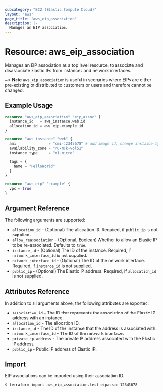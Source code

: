 ```yaml
---
subcategory: "EC2 (Elastic Compute Cloud)"
layout: "aws"
page_title: "aws_eip_association"
description: |-
  Manages an EIP association.
---
```


# Resource: aws_eip_association

Manages an EIP association as a top level resource, to associate and
disassociate Elastic IPs from instances and network interfaces.

~> **Note** `aws_eip_association` is useful in scenarios where EIPs are either
pre-existing or distributed to customers or users and therefore cannot be changed.

## Example Usage

```terraform
resource "aws_eip_association" "eip_assoc" {
  instance_id   = aws_instance.web.id
  allocation_id = aws_eip.example.id
}

resource "aws_instance" "web" {
  ami               = "cmi-12345678" # add image id, change instance type if needed
  availability_zone = "ru-msk-vol52"
  instance_type     = "m1.micro"

  tags = {
    Name = "HelloWorld"
  }
}

resource "aws_eip" "example" {
  vpc = true
}
```

## Argument Reference

The following arguments are supported:

* `allocation_id` - (Optional) The allocation ID. Required, if `public_ip` is not supplied.
* `allow_reassociation` - (Optional, Boolean) Whether to allow an Elastic IP to
be re-associated. Defaults to `true`.
* `instance_id` - (Optional) The ID of the instance. Required, if `network_interface_id` is not supplied.
* `network_interface_id` - (Optional) The ID of the network interface. Required, if `instance_id` is not supplied.
* `public_ip` - (Optional) The Elastic IP address. Required, if `allocation_id` is not supplied.

## Attributes Reference

In addition to all arguments above, the following attributes are exported:

* `association_id` - The ID that represents the association of the Elastic IP address with an instance.
* `allocation_id` - The allocation ID.
* `instance_id` - The ID of the instance that the address is associated with.
* `network_interface_id` - The ID of the network interface.
* `private_ip_address` - The private IP address associated with the Elastic IP address.
* `public_ip` - Public IP address of Elastic IP.

## Import

EIP associations can be imported using their association ID.

```
$ terraform import aws_eip_association.test eipassoc-12345678
```

